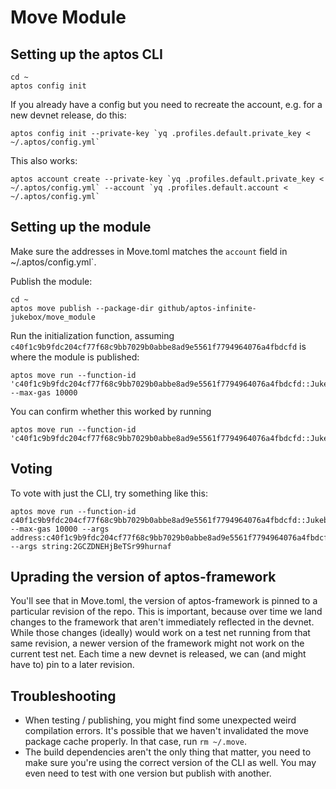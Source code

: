 # Move Module

## Setting up the aptos CLI
```
cd ~
aptos config init
```

If you already have a config but you need to recreate the account, e.g. for a new devnet release, do this:
```
aptos config init --private-key `yq .profiles.default.private_key < ~/.aptos/config.yml`
```

This also works:
```
aptos account create --private-key `yq .profiles.default.private_key < ~/.aptos/config.yml` --account `yq .profiles.default.account < ~/.aptos/config.yml`
```

## Setting up the module
Make sure the addresses in Move.toml matches the `account` field in ~/.aptos/config.yml`.

Publish the module:
```
cd ~
aptos move publish --package-dir github/aptos-infinite-jukebox/move_module
```

Run the initialization function, assuming `c40f1c9b9fdc204cf77f68c9bb7029b0abbe8ad9e5561f7794964076a4fbdcfd` is where the module is published:
```
aptos move run --function-id 'c40f1c9b9fdc204cf77f68c9bb7029b0abbe8ad9e5561f7794964076a4fbdcfd::JukeboxV<latest>::initialize_jukebox' --max-gas 10000
```

You can confirm whether this worked by running
```
aptos move run --function-id 'c40f1c9b9fdc204cf77f68c9bb7029b0abbe8ad9e5561f7794964076a4fbdcfd::JukeboxV<latest>::get_current_song'
```

## Voting
To vote with just the CLI, try something like this:
```
aptos move run --function-id c40f1c9b9fdc204cf77f68c9bb7029b0abbe8ad9e5561f7794964076a4fbdcfd::JukeboxV<latest>::vote  --max-gas 10000 --args address:c40f1c9b9fdc204cf77f68c9bb7029b0abbe8ad9e5561f7794964076a4fbdcfd --args string:2GCZDNEHjBeTSr99hurnaf
```

## Uprading the version of aptos-framework
You'll see that in Move.toml, the version of aptos-framework is pinned to a particular revision of the repo. This is important, because over time we land changes to the framework that aren't immediately reflected in the devnet. While those changes (ideally) would work on a test net running from that same revision, a newer version of the framework might not work on the current test net. Each time a new devnet is released, we can (and might have to) pin to a later revision.

## Troubleshooting
- When testing / publishing, you might find some unexpected weird compilation errors. It's possible that we haven't invalidated the move package cache properly. In that case, run `rm ~/.move`.
- The build dependencies aren't the only thing that matter, you need to make sure you're using the correct version of the CLI as well. You may even need to test with one version but publish with another.